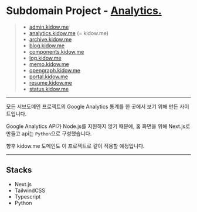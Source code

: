 # Subdomain Project - [Analytics.](https://analytics.kidow.me)

> - [admin.kidow.me](https://github.com/kidow/admin)
> - [analytics.kidow.me](https://github.com/kidow/analytics) (= kidow.me)
> - [archive.kidow.me](https://github.com/kidow/archive)
> - [blog.kidow.me](https://github.com/kidow/blog)
> - [components.kidow.me](https://github.com/kidow/components)
> - [log.kidow.me](https://github.com/kidow/log)
> - [memo.kidow.me](https://github.com/kidow/memo)
> - [opengraph.kidow.me](https://github.com/kidow/opengraph)
> - [portal.kidow.me](https://github.com/kidow/portal)
> - [resume.kidow.me](https://github.com/kidow/resume)
> - [status.kidow.me](https://github.com/kidow/status)

---

모든 서브도메인 프로젝트의 Google Analytics 통계를 한 곳에서 보기 위해 만든 사이트입니다.

Google Analytics API가 Node.js를 지원하지 않기 때문에, 홈 화면을 위해 Next.js로 만들고 api는 `Python`으로 구성했습니다.

향후 kidow.me 도메인도 이 프로젝트로 같이 적용할 예정입니다.

---

## Stacks

- Next.js
- TailwindCSS
- Typescript
- Python
